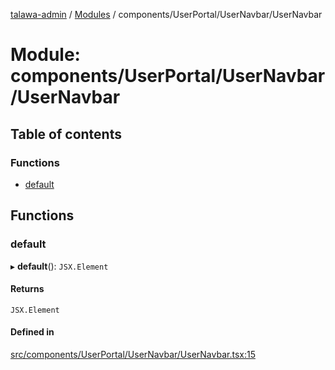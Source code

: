 [talawa-admin](../README.md) / [Modules](../modules.md) / components/UserPortal/UserNavbar/UserNavbar

# Module: components/UserPortal/UserNavbar/UserNavbar

## Table of contents

### Functions

- [default](components_UserPortal_UserNavbar_UserNavbar.md#default)

## Functions

### default

▸ **default**(): `JSX.Element`

#### Returns

`JSX.Element`

#### Defined in

[src/components/UserPortal/UserNavbar/UserNavbar.tsx:15](https://github.com/PalisadoesFoundation/talawa-admin/blob/442d3d3/src/components/UserPortal/UserNavbar/UserNavbar.tsx#L15)
